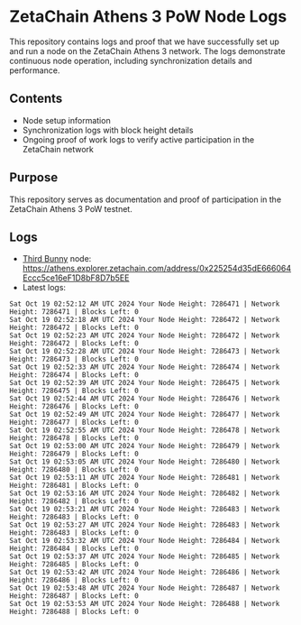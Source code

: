 # ZetaChain Athens 3 PoW Node Logs
This repository contains logs and proof that we have successfully set up and run a node on the ZetaChain Athens 3 network. The logs demonstrate continuous node operation, including synchronization details and performance.

## Contents
- Node setup information
- Synchronization logs with block height details
- Ongoing proof of work logs to verify active participation in the ZetaChain network

## Purpose
This repository serves as documentation and proof of participation in the ZetaChain Athens 3 PoW testnet.

## Logs

- [Third Bunny](https://thirdbunny.xyz/) node: https://athens.explorer.zetachain.com/address/0x225254d35dE666064Eccc5ce16eF1D8bF8D7b5EE
- Latest logs:
```
Sat Oct 19 02:52:12 AM UTC 2024 Your Node Height: 7286471 | Network Height: 7286471 | Blocks Left: 0
Sat Oct 19 02:52:18 AM UTC 2024 Your Node Height: 7286472 | Network Height: 7286472 | Blocks Left: 0
Sat Oct 19 02:52:23 AM UTC 2024 Your Node Height: 7286472 | Network Height: 7286472 | Blocks Left: 0
Sat Oct 19 02:52:28 AM UTC 2024 Your Node Height: 7286473 | Network Height: 7286473 | Blocks Left: 0
Sat Oct 19 02:52:33 AM UTC 2024 Your Node Height: 7286474 | Network Height: 7286474 | Blocks Left: 0
Sat Oct 19 02:52:39 AM UTC 2024 Your Node Height: 7286475 | Network Height: 7286475 | Blocks Left: 0
Sat Oct 19 02:52:44 AM UTC 2024 Your Node Height: 7286476 | Network Height: 7286476 | Blocks Left: 0
Sat Oct 19 02:52:49 AM UTC 2024 Your Node Height: 7286477 | Network Height: 7286477 | Blocks Left: 0
Sat Oct 19 02:52:55 AM UTC 2024 Your Node Height: 7286478 | Network Height: 7286478 | Blocks Left: 0
Sat Oct 19 02:53:00 AM UTC 2024 Your Node Height: 7286479 | Network Height: 7286479 | Blocks Left: 0
Sat Oct 19 02:53:05 AM UTC 2024 Your Node Height: 7286480 | Network Height: 7286480 | Blocks Left: 0
Sat Oct 19 02:53:11 AM UTC 2024 Your Node Height: 7286481 | Network Height: 7286481 | Blocks Left: 0
Sat Oct 19 02:53:16 AM UTC 2024 Your Node Height: 7286482 | Network Height: 7286482 | Blocks Left: 0
Sat Oct 19 02:53:21 AM UTC 2024 Your Node Height: 7286483 | Network Height: 7286483 | Blocks Left: 0
Sat Oct 19 02:53:27 AM UTC 2024 Your Node Height: 7286483 | Network Height: 7286483 | Blocks Left: 0
Sat Oct 19 02:53:32 AM UTC 2024 Your Node Height: 7286484 | Network Height: 7286484 | Blocks Left: 0
Sat Oct 19 02:53:37 AM UTC 2024 Your Node Height: 7286485 | Network Height: 7286485 | Blocks Left: 0
Sat Oct 19 02:53:42 AM UTC 2024 Your Node Height: 7286486 | Network Height: 7286486 | Blocks Left: 0
Sat Oct 19 02:53:48 AM UTC 2024 Your Node Height: 7286487 | Network Height: 7286487 | Blocks Left: 0
Sat Oct 19 02:53:53 AM UTC 2024 Your Node Height: 7286488 | Network Height: 7286488 | Blocks Left: 0
```
